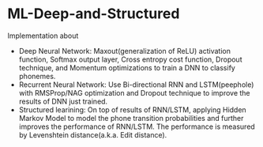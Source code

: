 # ML-Deep-and-Structured
Implementation about 
- Deep Neural Network: Maxout(generalization of ReLU) activation function, Softmax output layer, Cross entropy cost function, Dropout technique, and Momentum optimizations to train a DNN to classify phonemes.  
- Recurrent Neural Network: Use Bi-directional RNN and LSTM(peephole) with RMSProp/NAG optimization and Dropout technique to improve the results of DNN just trained. 
- Structured learining: On top of results of RNN/LSTM, applying Hidden Markov Model to model the phone transition probabilities and further improves the performance of RNN/LSTM.
The performance is measured by Levenshtein distance(a.k.a. Edit distance).
